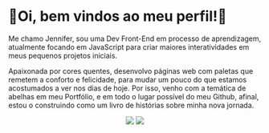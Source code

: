 # 🐝Oi, bem vindos ao meu perfil!🐝

Me chamo Jennifer, sou uma Dev Front-End em processo de aprendizagem, atualmente focando em JavaScript para criar maiores interatividades em meus pequenos projetos iniciais. 

Apaixonada por cores quentes, desenvolvo páginas web com paletas que remetem a conforto e felicidade, para mudar um pouco do que estamos acostumados a ver nos dias de hoje. Por isso, venho com a temática de abelhas em meu Portfólio, e em todo o lugar possível do meu Github, afinal, estou o construindo como um livro de histórias sobre minha nova jornada. 

<div align="center">
  <img src="http://github-profile-summary-cards.vercel.app/api/cards/repos-per-language?username=JenniferGuedes&theme=gruvbox" />
  <img src="http://github-profile-summary-cards.vercel.app/api/cards/stats?username=JenniferGuedes&theme=gruvbox" />
</div>
